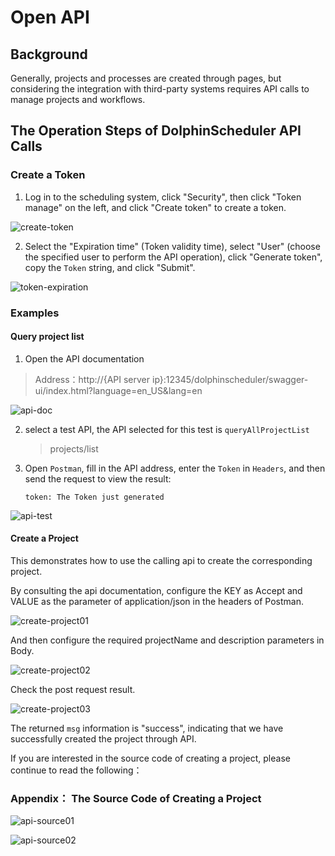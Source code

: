 # Open API

## Background

Generally, projects and processes are created through pages, but considering the integration with third-party systems requires API calls to manage projects and workflows.

## The Operation Steps of DolphinScheduler API Calls

### Create a Token

1. Log in to the scheduling system, click "Security", then click "Token manage" on the left, and click "Create token" to create a token.

![create-token](../../../img/new_ui/dev/security/create-token.png)

2. Select the "Expiration time" (Token validity time), select "User" (choose the specified user to perform the API operation), click "Generate token", copy the `Token` string, and click "Submit".

![token-expiration](../../../img/new_ui/dev/open-api/token_expiration.png)

### Examples

#### Query project list

1. Open the API documentation

> Address：http://{API server ip}:12345/dolphinscheduler/swagger-ui/index.html?language=en_US&lang=en

![api-doc](../../../img/new_ui/dev/open-api/api_doc.png)

2. select a test API, the API selected for this test is `queryAllProjectList`

   > projects/list

3. Open `Postman`, fill in the API address, enter the `Token` in `Headers`, and then send the request to view the result:

   ```
   token: The Token just generated
   ```

![api-test](../../../img/new_ui/dev/open-api/api_test.png)

#### Create a Project

This demonstrates how to use the calling api to create the corresponding project.

By consulting the api documentation, configure the KEY as Accept and VALUE as the parameter of application/json in the headers of Postman.

![create-project01](../../../img/new_ui/dev/open-api/create_project01.png)

And then configure the required projectName and description parameters in Body.

![create-project02](../../../img/new_ui/dev/open-api/create_project02.png)

Check the post request result.

![create-project03](../../../img/new_ui/dev/open-api/create_project03.png)

The returned `msg` information is "success", indicating that we have successfully created the project through API.

If you are interested in the source code of creating a project, please continue to read the following：

### Appendix： The Source Code of Creating a Project

![api-source01](../../../img/new_ui/dev/open-api/api_source01.png)

![api-source02](../../../img/new_ui/dev/open-api/api_source02.png)
